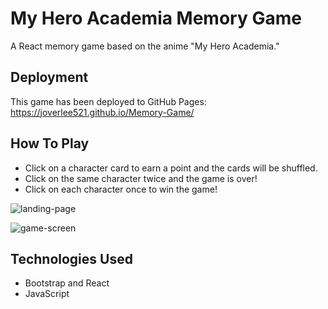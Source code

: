 # My Hero Academia Memory Game
A React memory game based on the anime "My Hero Academia."

## Deployment
This game has been deployed to GitHub Pages: https://joverlee521.github.io/Memory-Game/

## How To Play

* Click on a character card to earn a point and the cards will be shuffled.
* Click on the same character twice and the game is over!
* Click on each character once to win the game!

![landing-page](https://user-images.githubusercontent.com/40774762/50527108-ff8a3600-0a9a-11e9-8b81-081375d34bcc.png)

![game-screen](https://user-images.githubusercontent.com/40774762/50527133-3e1ff080-0a9b-11e9-8a09-61d8784eb092.png)

## Technologies Used
* Bootstrap and React
* JavaScript
